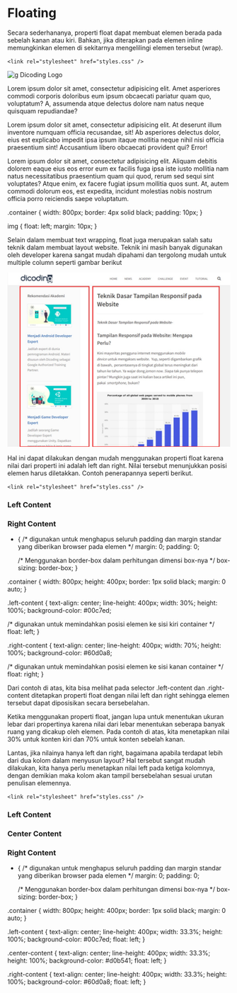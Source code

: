 # Floating
Secara sederhananya, properti float dapat membuat elemen berada pada sebelah kanan atau kiri. Bahkan, jika diterapkan pada elemen inline memungkinkan elemen di sekitarnya mengelilingi elemen tersebut (wrap).

<!DOCTYPE html>
<html>
  <head>
    <meta charset="UTF-8" />
    <title>Judul Dokumen</title>
    
    <link rel="stylesheet" href="styles.css" />
  </head>
  <body>
    <div class="container">
      <img
        src="https://raw.githubusercontent.com/dicodingacademy/a123-webdasar-labs/099-shared-files/shared-media/g-dicoding-logo.png"
        alt="g Dicoding Logo"
        width="200px"
      />
      <p>
        Lorem ipsum dolor sit amet, consectetur adipisicing elit. Amet asperiores commodi corporis
        doloribus eum ipsum obcaecati pariatur quam quo, voluptatum? A, assumenda atque delectus
        dolore nam natus neque quisquam repudiandae?
      </p>
      <p>
        Lorem ipsum dolor sit amet, consectetur adipisicing elit. At deserunt illum inventore
        numquam officia recusandae, sit! Ab asperiores delectus dolor, eius est explicabo impedit
        ipsa ipsum itaque mollitia neque nihil nisi officia praesentium sint! Accusantium libero
        obcaecati provident qui? Error!
      </p>
      <p>
        Lorem ipsum dolor sit amet, consectetur adipisicing elit. Aliquam debitis dolorem eaque eius
        eos error eum ex facilis fuga ipsa iste iusto mollitia nam natus necessitatibus praesentium
        quam qui quod, rerum sed sequi sint voluptates? Atque enim, ex facere fugiat ipsum mollitia
        quos sunt. At, autem commodi dolorum eos, est expedita, incidunt molestias nobis nostrum
        officia porro reiciendis saepe voluptatum.
      </p>
    </div>
  </body>
</html>


.container {
  width: 800px;
  border: 4px solid black;
  padding: 10px;
}

img {
  float: left;
  margin: 10px;
}


Selain dalam membuat text wrapping, float juga merupakan salah satu teknik dalam membuat layout website. Teknik ini masih banyak digunakan oleh developer karena sangat mudah dipahami dan tergolong mudah untuk multiple column seperti gambar berikut

![Alt text](image.png)

Hal ini dapat dilakukan dengan mudah menggunakan properti float karena nilai dari properti ini adalah left dan right. Nilai tersebut menunjukkan posisi elemen harus diletakkan. Contoh penerapannya seperti berikut.

<!DOCTYPE html>
<html>
  <head>
    <meta charset="UTF-8" />
    <title>Judul Dokumen</title>
    
    <link rel="stylesheet" href="styles.css" />
  </head>
  <body>
    <div class="container">
      <div class="left-content">
        <h3>Left Content</h3>
      </div>
      <div class="right-content">
        <h3>Right Content</h3>
      </div>
    </div>
  </body>
</html>


* {
  /* digunakan untuk menghapus seluruh padding dan margin standar yang diberikan browser pada elemen */
  margin: 0;
  padding: 0;

  /* Menggunakan border-box dalam perhitungan dimensi box-nya */
  box-sizing: border-box;
}

.container {
  width: 800px;
  height: 400px;
  border: 1px solid black;
  margin: 0 auto;
}

.left-content {
  text-align: center;
  line-height: 400px;
  width: 30%;
  height: 100%;
  background-color: #00c7ed;

  /* digunakan untuk memindahkan posisi elemen ke sisi kiri container */
  float: left;
}

.right-content {
  text-align: center;
  line-height: 400px;
  width: 70%;
  height: 100%;
  background-color: #60d0a8;

  /* digunakan untuk memindahkan posisi elemen ke sisi kanan container */
  float: right;
}

Dari contoh di atas, kita bisa melihat pada selector .left-content dan .right-content ditetapkan properti float dengan nilai left dan right sehingga elemen tersebut dapat diposisikan secara bersebelahan. 

Ketika menggunakan properti float, jangan lupa untuk menentukan ukuran lebar dari propertinya karena nilai dari lebar menentukan seberapa banyak ruang yang dicakup oleh elemen. Pada contoh di atas, kita menetapkan nilai 30% untuk konten kiri dan 70% untuk konten sebelah kanan.

Lantas, jika nilainya hanya left dan right, bagaimana apabila terdapat lebih dari dua kolom dalam menyusun layout? Hal tersebut sangat mudah dilakukan, kita hanya perlu menetapkan nilai left pada ketiga kolomnya, dengan demikian maka kolom akan tampil bersebelahan sesuai urutan penulisan elemennya.

<!DOCTYPE html>
<html>
  <head>
    <meta charset="UTF-8" />
    <title>Judul Dokumen</title>
    
    <link rel="stylesheet" href="styles.css" />
  </head>
  <body>
    <div class="container">
      <div class="left-content">
        <h3>Left Content</h3>
      </div>
      <div class="center-content">
        <h3>Center Content</h3>
      </div>
      <div class="right-content">
        <h3>Right Content</h3>
      </div>
    </div>
  </body>
</html>

* {
  /* digunakan untuk menghapus seluruh padding dan margin standar yang diberikan browser pada elemen */
  margin: 0;
  padding: 0;

  /* Menggunakan border-box dalam perhitungan dimensi box-nya */
  box-sizing: border-box;
}

.container {
  width: 800px;
  height: 400px;
  border: 1px solid black;
  margin: 0 auto;
}

.left-content {
  text-align: center;
  line-height: 400px;
  width: 33.3%;
  height: 100%;
  background-color: #00c7ed;
  float: left;
}

.center-content {
  text-align: center;
  line-height: 400px;
  width: 33.3%;
  height: 100%;
  background-color: #d0b541;
  float: left;
}

.right-content {
  text-align: center;
  line-height: 400px;
  width: 33.3%;
  height: 100%;
  background-color: #60d0a8;
  float: left;
}
